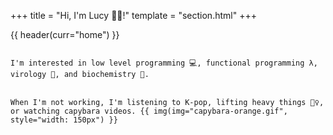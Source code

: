 +++
title = "Hi, I'm Lucy 👋🏻!"
template = "section.html"
+++

{{ header(curr="home") }}

<div>
<code class="landing">
I'm interested in low level programming 💻, functional programming λ, virology 🦠, and biochemistry 🧬.
</code>
</div>
<br>
<div>
<code class="landing">
When I'm not working, I'm listening to K-pop, lifting heavy things 🏋️‍♀️, or watching capybara videos. {{ img(img="capybara-orange.gif", style="width: 150px") }}
</code>
</div>
